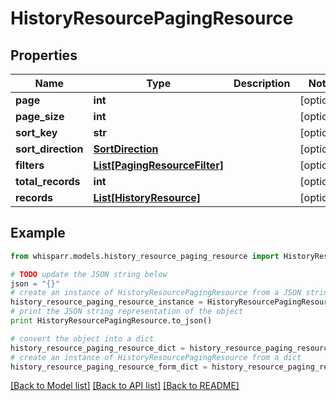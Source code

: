 # HistoryResourcePagingResource


## Properties
Name | Type | Description | Notes
------------ | ------------- | ------------- | -------------
**page** | **int** |  | [optional] 
**page_size** | **int** |  | [optional] 
**sort_key** | **str** |  | [optional] 
**sort_direction** | [**SortDirection**](SortDirection.md) |  | [optional] 
**filters** | [**List[PagingResourceFilter]**](PagingResourceFilter.md) |  | [optional] 
**total_records** | **int** |  | [optional] 
**records** | [**List[HistoryResource]**](HistoryResource.md) |  | [optional] 

## Example

```python
from whisparr.models.history_resource_paging_resource import HistoryResourcePagingResource

# TODO update the JSON string below
json = "{}"
# create an instance of HistoryResourcePagingResource from a JSON string
history_resource_paging_resource_instance = HistoryResourcePagingResource.from_json(json)
# print the JSON string representation of the object
print HistoryResourcePagingResource.to_json()

# convert the object into a dict
history_resource_paging_resource_dict = history_resource_paging_resource_instance.to_dict()
# create an instance of HistoryResourcePagingResource from a dict
history_resource_paging_resource_form_dict = history_resource_paging_resource.from_dict(history_resource_paging_resource_dict)
```
[[Back to Model list]](../README.md#documentation-for-models) [[Back to API list]](../README.md#documentation-for-api-endpoints) [[Back to README]](../README.md)


